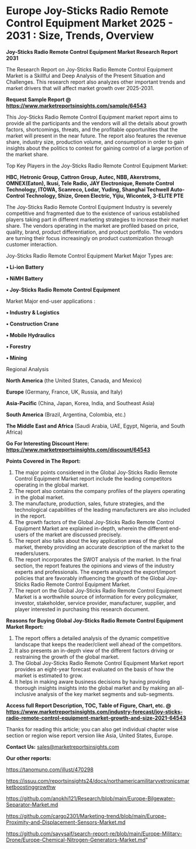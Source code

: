# Europe Joy-Sticks Radio Remote Control Equipment Market 2025 - 2031 : Size, Trends, Overview

<strong>Joy-Sticks Radio Remote Control Equipment Market Research Report 2031</strong>

The Research Report on Joy-Sticks Radio Remote Control Equipment Market is a Skillful and Deep Analysis of the Present Situation and Challenges. This research report also analyzes other important trends and market drivers that will affect market growth over 2025-2031.

<strong>Request Sample Report @ <a href=https://www.marketreportsinsights.com/sample/64543>https://www.marketreportsinsights.com/sample/64543</a></strong>

This Joy-Sticks Radio Remote Control Equipment market report aims to provide all the participants and the vendors will all the details about growth factors, shortcomings, threats, and the profitable opportunities that the market will present in the near future. The report also features the revenue share, industry size, production volume, and consumption in order to gain insights about the politics to contest for gaining control of a large portion of the market share.

Top Key Players in the Joy-Sticks Radio Remote Control Equipment Market:

<strong>HBC, Hetronic Group, Cattron Group, Autec, NBB, Akerstroms, OMNEX(Eaton), Ikusi, Tele Radio, JAY Electronique, Remote Control Technology, ITOWA, Scanreco, Lodar, Yuding, Shanghai Techwell Auto-Control Technology, Shize, Green Electric, Yijiu, Wicontek, 3-ELITE PTE</strong>

The Joy-Sticks Radio Remote Control Equipment Industry is severely competitive and fragmented due to the existence of various established players taking part in different marketing strategies to increase their market share. The vendors operating in the market are profiled based on price, quality, brand, product differentiation, and product portfolio. The vendors are turning their focus increasingly on product customization through customer interaction.

Joy-Sticks Radio Remote Control Equipment Market Major Types are:

<strong>• Li-ion Battery

• NiMH Battery

• Joy-Sticks Radio Remote Control Equipment</strong>

Market Major end-user applications :

<strong>• Industry & Logistics

• Construction Crane

• Mobile Hydraulics

• Forestry

• Mining</strong>

Regional Analysis

</u><strong><b>North America</b></strong> (the United States, Canada, and Mexico)

<strong><b>Europe </b></strong>(Germany, France, UK, Russia, and Italy)

<strong><b>Asia-Pacific</b></strong> (China, Japan, Korea, India, and Southeast Asia)

<strong><b>South America</b></strong> (Brazil, Argentina, Colombia, etc.)

<strong><b>The Middle East and Africa</b></strong> (Saudi Arabia, UAE, Egypt, Nigeria, and South Africa)

<strong>Go For Interesting Discount Here: <a href=https://www.marketreportsinsights.com/discount/64543>https://www.marketreportsinsights.com/discount/64543</a></strong>

<strong>Points Covered in The Report:</strong>
<ol>
  <li>The major points considered in the Global Joy-Sticks Radio Remote Control Equipment Market report include the leading competitors operating in the global market.</li>
  <li>The report also contains the company profiles of the players operating in the global market.</li>
  <li>The manufacture, production, sales, future strategies, and the technological capabilities of the leading manufacturers are also included in the report.</li>
  <li>The growth factors of the Global Joy-Sticks Radio Remote Control Equipment Market are explained in-depth, wherein the different end-users of the market are discussed precisely.</li>
  <li>The report also talks about the key application areas of the global market, thereby providing an accurate description of the market to the readers/users.</li>
  <li>The report incorporates the SWOT analysis of the market. In the final section, the report features the opinions and views of the industry experts and professionals. The experts analyzed the export/import policies that are favorably influencing the growth of the Global Joy-Sticks Radio Remote Control Equipment Market.</li>
  <li>The report on the Global Joy-Sticks Radio Remote Control Equipment Market is a worthwhile source of information for every policymaker, investor, stakeholder, service provider, manufacturer, supplier, and player interested in purchasing this research document.</li>
</ol>
<strong>Reasons for Buying Global Joy-Sticks Radio Remote Control Equipment Market Report:</strong>

<ol>
  <li>The report offers a detailed analysis of the dynamic competitive landscape that keeps the reader/client well ahead of the competitors.</li>
  <li>It also presents an in-depth view of the different factors driving or restraining the growth of the global market.</li>
  <li>The Global Joy-Sticks Radio Remote Control Equipment Market report provides an eight-year forecast evaluated on the basis of how the market is estimated to grow.</li>
  <li>It helps in making aware business decisions by having providing thorough insights insights into the global market and by making an all-inclusive analysis of the key market segments and sub-segments.</li>
</ol>
<strong>Access full Report Description, TOC, Table of Figure, Chart, etc. @ <a href=https://www.marketreportsinsights.com/industry-forecast/joy-sticks-radio-remote-control-equipment-market-growth-and-size-2021-64543>https://www.marketreportsinsights.com/industry-forecast/joy-sticks-radio-remote-control-equipment-market-growth-and-size-2021-64543</a></strong>


Thanks for reading this article; you can also get individual chapter wise section or region wise report version like Asia, United States, Europe.

<strong>Contact Us:</strong>
sales@marketreportsinsights.com

<strong>Our other reports:</strong>

<a href=https://tanomuno.com/illust/470298>https://tanomuno.com/illust/470298</a>

<a href=https://issuu.com/reportsinsights24/docs/northamericamilitaryvetronicsmarketboostinggrowthw>https://issuu.com/reportsinsights24/docs/northamericamilitaryvetronicsmarketboostinggrowthw</a>

<a href=https://github.com/anokhi121/Research/blob/main/Europe-Bilgewater-Separator-Market.md>https://github.com/anokhi121/Research/blob/main/Europe-Bilgewater-Separator-Market.md</a>

<a href=https://github.com/cargo2301/Marketing-trend/blob/main/Europe-Proximity-and-Displacement-Sensors-Market.md>https://github.com/cargo2301/Marketing-trend/blob/main/Europe-Proximity-and-Displacement-Sensors-Market.md</a>

<a href=https://github.com/sayysaif/search-report-re/blob/main/Europe-Military-Drone/Europe-Chemical-Nitrogen-Generators-Market.md>https://github.com/sayysaif/search-report-re/blob/main/Europe-Military-Drone/Europe-Chemical-Nitrogen-Generators-Market.md</a>"
